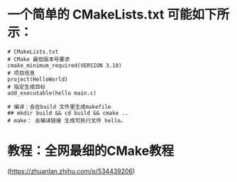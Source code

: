 
# 一个简单的 CMakeLists.txt 可能如下所示：
```shell
# CMakeLists.txt
# CMake 最低版本号要求
cmake_minimum_required(VERSION 3.10)
# 项目信息
project(HelloWorld)
# 指定生成目标
add_executable(hello main.c)

# 编译：会在build 文件里生成makefile  
## mkdir build && cd build && cmake ..
# make： 会编译链接 生成可执行文件 hello。
```

# 教程：全网最细的CMake教程
(https://zhuanlan.zhihu.com/p/534439206)  
